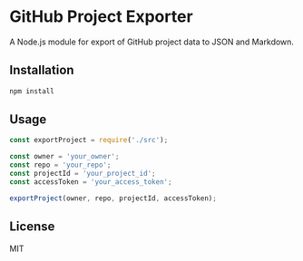 

# GitHub Project Exporter

A Node.js module for export of GitHub project data to JSON and Markdown.

## Installation

```sh
npm install
```

## Usage

```javascript
const exportProject = require('./src');

const owner = 'your_owner';
const repo = 'your_repo';
const projectId = 'your_project_id';
const accessToken = 'your_access_token';

exportProject(owner, repo, projectId, accessToken);
```

## License

MIT
